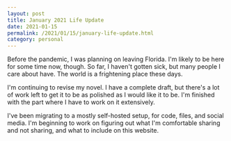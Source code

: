 ```yaml
---
layout: post
title: January 2021 Life Update
date: 2021-01-15
permalink: /2021/01/15/january-life-update.html
category: personal
---
```

Before the pandemic, I was planning on leaving Florida. I'm likely to be here for some time now, though. So far, I haven't gotten sick, but many people I care about have. The world is a frightening place these days.

I'm continuing to revise my novel. I have a complete draft, but there's a lot of work left to get it to be as polished as I would like it to be. I'm finished with the part where I have to work on it extensively.

I've been migrating to a mostly self-hosted setup, for code, files, and social media. I'm beginning to work on figuring out what I'm comfortable sharing and not sharing, and what to include on this website.

